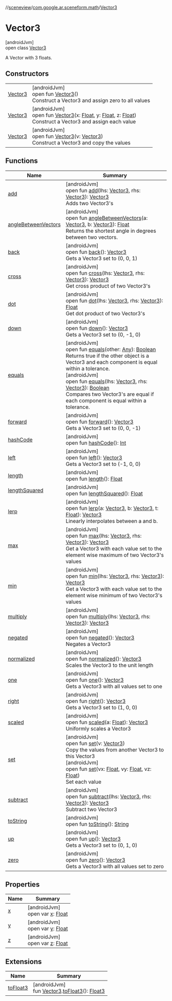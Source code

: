//[sceneview](../../../index.md)/[com.google.ar.sceneform.math](../index.md)/[Vector3](index.md)

# Vector3

[androidJvm]\
open class [Vector3](index.md)

A Vector with 3 floats.

## Constructors

| | |
|---|---|
| [Vector3](-vector3.md) | [androidJvm]<br>open fun [Vector3](-vector3.md)()<br>Construct a Vector3 and assign zero to all values |
| [Vector3](-vector3.md) | [androidJvm]<br>open fun [Vector3](-vector3.md)(x: [Float](https://kotlinlang.org/api/latest/jvm/stdlib/kotlin/-float/index.html), y: [Float](https://kotlinlang.org/api/latest/jvm/stdlib/kotlin/-float/index.html), z: [Float](https://kotlinlang.org/api/latest/jvm/stdlib/kotlin/-float/index.html))<br>Construct a Vector3 and assign each value |
| [Vector3](-vector3.md) | [androidJvm]<br>open fun [Vector3](-vector3.md)(v: [Vector3](index.md))<br>Construct a Vector3 and copy the values |

## Functions

| Name | Summary |
|---|---|
| [add](add.md) | [androidJvm]<br>open fun [add](add.md)(lhs: [Vector3](index.md), rhs: [Vector3](index.md)): [Vector3](index.md)<br>Adds two Vector3's |
| [angleBetweenVectors](angle-between-vectors.md) | [androidJvm]<br>open fun [angleBetweenVectors](angle-between-vectors.md)(a: [Vector3](index.md), b: [Vector3](index.md)): [Float](https://kotlinlang.org/api/latest/jvm/stdlib/kotlin/-float/index.html)<br>Returns the shortest angle in degrees between two vectors. |
| [back](back.md) | [androidJvm]<br>open fun [back](back.md)(): [Vector3](index.md)<br>Gets a Vector3 set to (0, 0, 1) |
| [cross](cross.md) | [androidJvm]<br>open fun [cross](cross.md)(lhs: [Vector3](index.md), rhs: [Vector3](index.md)): [Vector3](index.md)<br>Get cross product of two Vector3's |
| [dot](dot.md) | [androidJvm]<br>open fun [dot](dot.md)(lhs: [Vector3](index.md), rhs: [Vector3](index.md)): [Float](https://kotlinlang.org/api/latest/jvm/stdlib/kotlin/-float/index.html)<br>Get dot product of two Vector3's |
| [down](down.md) | [androidJvm]<br>open fun [down](down.md)(): [Vector3](index.md)<br>Gets a Vector3 set to (0, -1, 0) |
| [equals](equals.md) | [androidJvm]<br>open fun [equals](equals.md)(other: [Any](https://kotlinlang.org/api/latest/jvm/stdlib/kotlin/-any/index.html)): [Boolean](https://kotlinlang.org/api/latest/jvm/stdlib/kotlin/-boolean/index.html)<br>Returns true if the other object is a Vector3 and each component is equal within a tolerance.<br>[androidJvm]<br>open fun [equals](equals.md)(lhs: [Vector3](index.md), rhs: [Vector3](index.md)): [Boolean](https://kotlinlang.org/api/latest/jvm/stdlib/kotlin/-boolean/index.html)<br>Compares two Vector3's are equal if each component is equal within a tolerance. |
| [forward](forward.md) | [androidJvm]<br>open fun [forward](forward.md)(): [Vector3](index.md)<br>Gets a Vector3 set to (0, 0, -1) |
| [hashCode](hash-code.md) | [androidJvm]<br>open fun [hashCode](hash-code.md)(): [Int](https://kotlinlang.org/api/latest/jvm/stdlib/kotlin/-int/index.html) |
| [left](left.md) | [androidJvm]<br>open fun [left](left.md)(): [Vector3](index.md)<br>Gets a Vector3 set to (-1, 0, 0) |
| [length](length.md) | [androidJvm]<br>open fun [length](length.md)(): [Float](https://kotlinlang.org/api/latest/jvm/stdlib/kotlin/-float/index.html) |
| [lengthSquared](length-squared.md) | [androidJvm]<br>open fun [lengthSquared](length-squared.md)(): [Float](https://kotlinlang.org/api/latest/jvm/stdlib/kotlin/-float/index.html) |
| [lerp](lerp.md) | [androidJvm]<br>open fun [lerp](lerp.md)(a: [Vector3](index.md), b: [Vector3](index.md), t: [Float](https://kotlinlang.org/api/latest/jvm/stdlib/kotlin/-float/index.html)): [Vector3](index.md)<br>Linearly interpolates between a and b. |
| [max](max.md) | [androidJvm]<br>open fun [max](max.md)(lhs: [Vector3](index.md), rhs: [Vector3](index.md)): [Vector3](index.md)<br>Get a Vector3 with each value set to the element wise maximum of two Vector3's values |
| [min](min.md) | [androidJvm]<br>open fun [min](min.md)(lhs: [Vector3](index.md), rhs: [Vector3](index.md)): [Vector3](index.md)<br>Get a Vector3 with each value set to the element wise minimum of two Vector3's values |
| [multiply](multiply.md) | [androidJvm]<br>open fun [multiply](multiply.md)(lhs: [Vector3](index.md), rhs: [Vector3](index.md)): [Vector3](index.md) |
| [negated](negated.md) | [androidJvm]<br>open fun [negated](negated.md)(): [Vector3](index.md)<br>Negates a Vector3 |
| [normalized](normalized.md) | [androidJvm]<br>open fun [normalized](normalized.md)(): [Vector3](index.md)<br>Scales the Vector3 to the unit length |
| [one](one.md) | [androidJvm]<br>open fun [one](one.md)(): [Vector3](index.md)<br>Gets a Vector3 with all values set to one |
| [right](right.md) | [androidJvm]<br>open fun [right](right.md)(): [Vector3](index.md)<br>Gets a Vector3 set to (1, 0, 0) |
| [scaled](scaled.md) | [androidJvm]<br>open fun [scaled](scaled.md)(a: [Float](https://kotlinlang.org/api/latest/jvm/stdlib/kotlin/-float/index.html)): [Vector3](index.md)<br>Uniformly scales a Vector3 |
| [set](set.md) | [androidJvm]<br>open fun [set](set.md)(v: [Vector3](index.md))<br>Copy the values from another Vector3 to this Vector3<br>[androidJvm]<br>open fun [set](set.md)(vx: [Float](https://kotlinlang.org/api/latest/jvm/stdlib/kotlin/-float/index.html), vy: [Float](https://kotlinlang.org/api/latest/jvm/stdlib/kotlin/-float/index.html), vz: [Float](https://kotlinlang.org/api/latest/jvm/stdlib/kotlin/-float/index.html))<br>Set each value |
| [subtract](subtract.md) | [androidJvm]<br>open fun [subtract](subtract.md)(lhs: [Vector3](index.md), rhs: [Vector3](index.md)): [Vector3](index.md)<br>Subtract two Vector3 |
| [toString](to-string.md) | [androidJvm]<br>open fun [toString](to-string.md)(): [String](https://developer.android.com/reference/kotlin/java/lang/String.html) |
| [up](up.md) | [androidJvm]<br>open fun [up](up.md)(): [Vector3](index.md)<br>Gets a Vector3 set to (0, 1, 0) |
| [zero](zero.md) | [androidJvm]<br>open fun [zero](zero.md)(): [Vector3](index.md)<br>Gets a Vector3 with all values set to zero |

## Properties

| Name | Summary |
|---|---|
| [x](x.md) | [androidJvm]<br>open var [x](x.md): [Float](https://kotlinlang.org/api/latest/jvm/stdlib/kotlin/-float/index.html) |
| [y](y.md) | [androidJvm]<br>open var [y](y.md): [Float](https://kotlinlang.org/api/latest/jvm/stdlib/kotlin/-float/index.html) |
| [z](z.md) | [androidJvm]<br>open var [z](z.md): [Float](https://kotlinlang.org/api/latest/jvm/stdlib/kotlin/-float/index.html) |

## Extensions

| Name | Summary |
|---|---|
| [toFloat3](../../io.github.sceneview.math/to-float3.md) | [androidJvm]<br>fun [Vector3](index.md).[toFloat3](../../io.github.sceneview.math/to-float3.md)(): [Float3](../../dev.romainguy.kotlin.math/-float3/index.md) |
